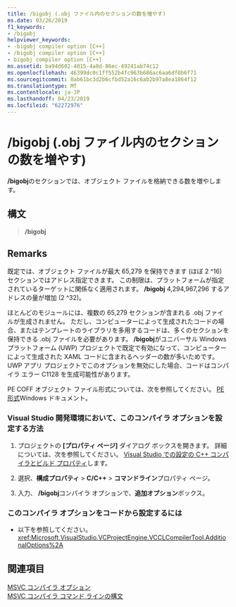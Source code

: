 ```yaml
---
title: /bigobj (.obj ファイル内のセクションの数を増やす)
ms.date: 03/26/2019
f1_keywords:
- /bigobj
helpviewer_keywords:
- -bigobj compiler option [C++]
- /bigobj compiler option [C++]
- bigobj compiler option [C++]
ms.assetid: ba94d602-4015-4a8d-86ec-49241ab74c12
ms.openlocfilehash: 46399dc0c1ff552b4fc963b686ac6aa6df8b6f71
ms.sourcegitcommit: 0ab61bc3d2b6cfbd52a16c6ab2b97a8ea1864f12
ms.translationtype: MT
ms.contentlocale: ja-JP
ms.lasthandoff: 04/23/2019
ms.locfileid: "62272976"
---
```

# <a name="bigobj-increase-number-of-sections-in-obj-file"></a>/bigobj (.obj ファイル内のセクションの数を増やす)

**/bigobj**のセクションでは、オブジェクト ファイルを格納できる数を増やします。

## <a name="syntax"></a>構文

> **/bigobj**

## <a name="remarks"></a>Remarks

既定では、オブジェクト ファイルが最大 65,279 を保持できます (ほぼ 2 ^16) セクションではアドレス指定できます。 この制限は、プラットフォームが指定されているターゲットに関係なく適用されます。 **/bigobj** 4,294,967,296 するアドレスの量が増加 (2 ^32)。

ほとんどのモジュールには、複数の 65,279 セクションが含まれる .obj ファイルが生成されません。 ただし、コンピューターによって生成されたコードの場合、またはテンプレートのライブラリを多用するコードは、多くのセクションを保持できる .obj ファイルを必要があります。 **/bigobj**がユニバーサル Windows プラットフォーム (UWP) プロジェクトで既定で有効になって、コンピューターによって生成された XAML コードに含まれるヘッダーの数が多いためです。 UWP アプリ プロジェクトでこのオプションを無効にした場合、コードはコンパイラ エラー C1128 を生成可能性があります。

PE COFF オブジェクト ファイル形式については、次を参照してください。 [PE 形式](/windows/desktop/debug/pe-format)Windows ドキュメント。

### <a name="to-set-this-compiler-option-in-the-visual-studio-development-environment"></a>Visual Studio 開発環境において、このコンパイラ オプションを設定する方法

1. プロジェクトの **[プロパティ ページ]** ダイアログ ボックスを開きます。 詳細については、次を参照してください。 [Visual Studio での設定の C++ コンパイラとビルド プロパティ](../working-with-project-properties.md)します。

1. 選択、**構成プロパティ** > **C/C++** > **コマンドライン**プロパティ ページ。

1. 入力、 **/bigobj**コンパイラ オプションで、**追加オプション**ボックス。

### <a name="to-set-this-compiler-option-programmatically"></a>このコンパイラ オプションをコードから設定するには

- 以下を参照してください。<xref:Microsoft.VisualStudio.VCProjectEngine.VCCLCompilerTool.AdditionalOptions%2A>

## <a name="see-also"></a>関連項目

[MSVC コンパイラ オプション](compiler-options.md)<br/>
[MSVC コンパイラ コマンド ラインの構文](compiler-command-line-syntax.md)
